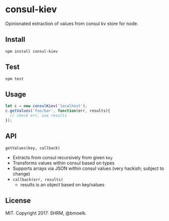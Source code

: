 consul-kiev
========================

Opinionated extraction of values from consul kv store for node.

Install
------------------------

`npm install consul-kiev`

Test
------------------------

`npm test`

Usage
------------------------

```javascript
let c = new consulKiev('localhost');
c.getValues('foo/bar', function(err, results){
  // check err, use results
});
```

API
------------------------
`getValues(key, callback)`

  * Extracts from consul recursively from given `key`
  * Transforms values within consul based on types
  * Supports arrays via JSON within consul values (very hackish; subject to change)
  * `callback(err, results)`
      * results is an object based on key/values

License
------------------------

MIT. Copyright 2017: SHRM, @bmoelk.
